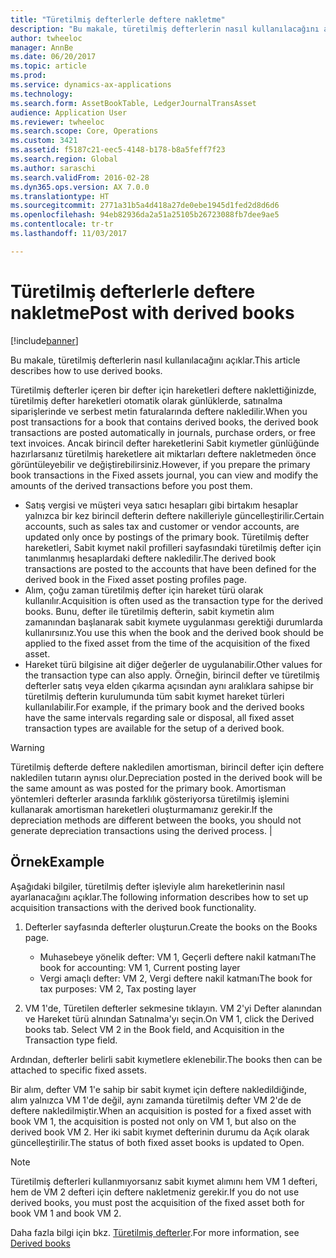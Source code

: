 ```yaml
---
title: "Türetilmiş defterlerle deftere nakletme"
description: "Bu makale, türetilmiş defterlerin nasıl kullanılacağını açıklar."
author: twheeloc
manager: AnnBe
ms.date: 06/20/2017
ms.topic: article
ms.prod: 
ms.service: dynamics-ax-applications
ms.technology: 
ms.search.form: AssetBookTable, LedgerJournalTransAsset
audience: Application User
ms.reviewer: twheeloc
ms.search.scope: Core, Operations
ms.custom: 3421
ms.assetid: f5187c21-eec5-4148-b178-b8a5feff7f23
ms.search.region: Global
ms.author: saraschi
ms.search.validFrom: 2016-02-28
ms.dyn365.ops.version: AX 7.0.0
ms.translationtype: HT
ms.sourcegitcommit: 2771a31b5a4d418a27de0ebe1945d1fed2d8d6d6
ms.openlocfilehash: 94eb82936da2a51a25105b26723088fb7dee9ae5
ms.contentlocale: tr-tr
ms.lasthandoff: 11/03/2017

---
```


# <a name="post-with-derived-books"></a><span data-ttu-id="1b134-103">Türetilmiş defterlerle deftere nakletme</span><span class="sxs-lookup"><span data-stu-id="1b134-103">Post with derived books</span></span>

[!include[banner](../includes/banner.md)]


<span data-ttu-id="1b134-104">Bu makale, türetilmiş defterlerin nasıl kullanılacağını açıklar.</span><span class="sxs-lookup"><span data-stu-id="1b134-104">This article describes how to use derived books.</span></span>

<span data-ttu-id="1b134-105">Türetilmiş defterler içeren bir defter için hareketleri deftere naklettiğinizde, türetilmiş defter hareketleri otomatik olarak günlüklerde, satınalma siparişlerinde ve serbest metin faturalarında deftere nakledilir.</span><span class="sxs-lookup"><span data-stu-id="1b134-105">When you post transactions for a book that contains derived books, the derived book transactions are posted automatically in journals, purchase orders, or free text invoices.</span></span> <span data-ttu-id="1b134-106">Ancak birincil defter hareketlerini Sabit kıymetler günlüğünde hazırlarsanız türetilmiş hareketlere ait miktarları deftere nakletmeden önce görüntüleyebilir ve değiştirebilirsiniz.</span><span class="sxs-lookup"><span data-stu-id="1b134-106">However, if you prepare the primary book transactions in the Fixed assets journal, you can view and modify the amounts of the derived transactions before you post them.</span></span>
-   <span data-ttu-id="1b134-107">Satış vergisi ve müşteri veya satıcı hesapları gibi birtakım hesaplar yalnızca bir kez birincil defterin deftere nakilleriyle güncelleştirilir.</span><span class="sxs-lookup"><span data-stu-id="1b134-107">Certain accounts, such as sales tax and customer or vendor accounts, are updated only once by postings of the primary book.</span></span> <span data-ttu-id="1b134-108">Türetilmiş defter hareketleri, Sabit kıymet nakil profilleri sayfasındaki türetilmiş defter için tanımlanmış hesaplardaki deftere nakledilir.</span><span class="sxs-lookup"><span data-stu-id="1b134-108">The derived book transactions are posted to the accounts that have been defined for the derived book in the Fixed asset posting profiles page.</span></span>
-   <span data-ttu-id="1b134-109">Alım, çoğu zaman türetilmiş defter için hareket türü olarak kullanılır.</span><span class="sxs-lookup"><span data-stu-id="1b134-109">Acquisition is often used as the transaction type for the derived books.</span></span> <span data-ttu-id="1b134-110">Bunu, defter ile türetilmiş defterin, sabit kıymetin alım zamanından başlanarak sabit kıymete uygulanması gerektiği durumlarda kullanırsınız.</span><span class="sxs-lookup"><span data-stu-id="1b134-110">You use this when the book and the derived book should be applied to the fixed asset from the time of the acquisition of the fixed asset.</span></span>
-   <span data-ttu-id="1b134-111">Hareket türü bilgisine ait diğer değerler de uygulanabilir.</span><span class="sxs-lookup"><span data-stu-id="1b134-111">Other values for the transaction type can also apply.</span></span> <span data-ttu-id="1b134-112">Örneğin, birincil defter ve türetilmiş defterler satış veya elden çıkarma açısından aynı aralıklara sahipse bir türetilmiş defterin kurulumunda tüm sabit kıymet hareket türleri kullanılabilir.</span><span class="sxs-lookup"><span data-stu-id="1b134-112">For example, if the primary book and the derived books have the same intervals regarding sale or disposal, all fixed asset transaction types are available for the setup of a derived book.</span></span>

> [!WARNING]
> <span data-ttu-id="1b134-113">Türetilmiş defterde deftere nakledilen amortisman, birincil defter için deftere nakledilen tutarın aynısı olur.</span><span class="sxs-lookup"><span data-stu-id="1b134-113">Depreciation posted in the derived book will be the same amount as was posted for the primary book.</span></span> <span data-ttu-id="1b134-114">Amortisman yöntemleri defterler arasında farklılık gösteriyorsa türetilmiş işlemini kullanarak amortisman hareketleri oluşturmamanız gerekir.</span><span class="sxs-lookup"><span data-stu-id="1b134-114">If the depreciation methods are different between the books, you should not generate depreciation transactions using the derived process.</span></span> |

## <a name="example"></a><span data-ttu-id="1b134-115">Örnek</span><span class="sxs-lookup"><span data-stu-id="1b134-115">Example</span></span> 
<span data-ttu-id="1b134-116">Aşağıdaki bilgiler, türetilmiş defter işleviyle alım hareketlerinin nasıl ayarlanacağını açıklar.</span><span class="sxs-lookup"><span data-stu-id="1b134-116">The following information describes how to set up acquisition transactions with the derived book functionality.</span></span>

1.  <span data-ttu-id="1b134-117">Defterler sayfasında defterler oluşturun.</span><span class="sxs-lookup"><span data-stu-id="1b134-117">Create the books on the Books page.</span></span>
    -   <span data-ttu-id="1b134-118">Muhasebeye yönelik defter: VM 1, Geçerli deftere nakil katmanı</span><span class="sxs-lookup"><span data-stu-id="1b134-118">The book for accounting: VM 1, Current posting layer</span></span>
    -   <span data-ttu-id="1b134-119">Vergi amaçlı defter: VM 2, Vergi deftere nakil katmanı</span><span class="sxs-lookup"><span data-stu-id="1b134-119">The book for tax purposes: VM 2, Tax posting layer</span></span>

2.  <span data-ttu-id="1b134-120">VM 1'de, Türetilen defterler sekmesine tıklayın. VM 2'yi Defter alanından ve Hareket türü alnından Satınalma'yı seçin.</span><span class="sxs-lookup"><span data-stu-id="1b134-120">On VM 1, click the Derived books tab. Select VM 2 in the Book field, and Acquisition in the Transaction type field.</span></span>

<span data-ttu-id="1b134-121">Ardından, defterler belirli sabit kıymetlere eklenebilir.</span><span class="sxs-lookup"><span data-stu-id="1b134-121">The books then can be attached to specific fixed assets.</span></span> 

<span data-ttu-id="1b134-122">Bir alım, defter VM 1'e sahip bir sabit kıymet için deftere nakledildiğinde, alım yalnızca VM 1'de değil, aynı zamanda türetilmiş defter VM 2'de de deftere nakledilmiştir.</span><span class="sxs-lookup"><span data-stu-id="1b134-122">When an acquisition is posted for a fixed asset with book VM 1, the acquisition is posted not only on VM 1, but also on the derived book VM 2.</span></span> <span data-ttu-id="1b134-123">Her iki sabit kıymet defterinin durumu da Açık olarak güncelleştirilir.</span><span class="sxs-lookup"><span data-stu-id="1b134-123">The status of both fixed asset books is updated to Open.</span></span>

> [!NOTE]                                                                                                         
> <span data-ttu-id="1b134-124">Türetilmiş defterleri kullanmıyorsanız sabit kıymet alımını hem VM 1 defteri, hem de VM 2 defteri için deftere nakletmeniz gerekir.</span><span class="sxs-lookup"><span data-stu-id="1b134-124">If you do not use derived books, you must post the acquisition of the fixed asset both for book VM 1 and book VM 2.</span></span>

<span data-ttu-id="1b134-125">Daha fazla bilgi için bkz. [Türetilmiş defterler](derived-books.md).</span><span class="sxs-lookup"><span data-stu-id="1b134-125">For more information, see [Derived books](derived-books.md)</span></span>




